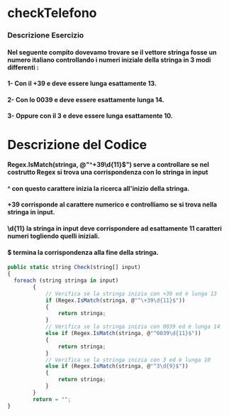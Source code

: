 # checkTelefono
### Descrizione Esercizio
#### Nel seguente compito dovevamo trovare se il vettore stringa fosse un numero italiano controllando i numeri iniziale della stringa in 3 modi differenti : 
#### 1- Con il +39 e deve essere lunga esattamente 13. 
#### 2- Con lo 0039 e deve essere esattamente lunga 14.
#### 3- Oppure con il 3 e deve essere lunga esattamente 10.
# Descrizione del Codice
#### Regex.IsMatch(stringa, @"^\+39\d{11}$") serve a controllare se nel costrutto Regex si trova una corrispondenza con lo stringa in input
#### ^ con questo carattere inizia la ricerca all'inizio della stringa.
#### \+39 corrisponde al carattere numerico e controlliamo se si trova nella stringa in input.
#### \d{11} la stringa in input deve corrispondere ad esattamente 11 caratteri numeri togliendo quelli iniziali.
#### $ termina la corrispondenza alla fine della stringa.
``` JavaScript
public static string Check(string[] input)
{
  foreach (string stringa in input)
        {
            // Verifica se la stringa inizia con +39 ed è lunga 13
            if (Regex.IsMatch(stringa, @"^\+39\d{11}$"))
            {
                return stringa;
            }
            // Verifica se la stringa inizia con 0039 ed è lunga 14
            else if (Regex.IsMatch(stringa, @"^0039\d{11}$"))
            {
                return stringa;
            }
            // Verifica se la stringa inizia con 3 ed è lunga 10
            else if (Regex.IsMatch(stringa, @"^3\d{9}$"))
            {
                return stringa;
            }
        }
        return = "";
}
```
